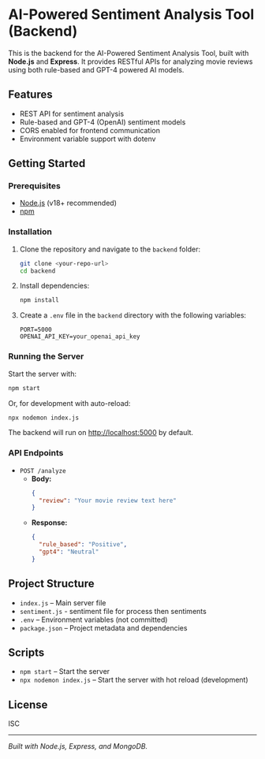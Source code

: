# AI-Powered Sentiment Analysis Tool (Backend)

This is the backend for the AI-Powered Sentiment Analysis Tool, built with **Node.js** and **Express**. It provides RESTful APIs for analyzing movie reviews using both rule-based and GPT-4 powered AI models.

## Features

- REST API for sentiment analysis
- Rule-based and GPT-4 (OpenAI) sentiment models
- CORS enabled for frontend communication
- Environment variable support with dotenv

## Getting Started

### Prerequisites

- [Node.js](https://nodejs.org/) (v18+ recommended)
- [npm](https://www.npmjs.com/)


### Installation

1. Clone the repository and navigate to the `backend` folder:

   ```sh
   git clone <your-repo-url>
   cd backend
   ```

2. Install dependencies:

   ```sh
   npm install
   ```

3. Create a `.env` file in the `backend` directory with the following variables:

   ```
   PORT=5000
   OPENAI_API_KEY=your_openai_api_key
   ```

### Running the Server

Start the server with:

```sh
npm start
```

Or, for development with auto-reload:

```sh
npx nodemon index.js
```

The backend will run on [http://localhost:5000](http://localhost:5000) by default.

### API Endpoints

- `POST /analyze`
  - **Body:**  
    ```json
    {
      "review": "Your movie review text here"
    }
    ```
  - **Response:**  
    ```json
    {
      "rule_based": "Positive",
      "gpt4": "Neutral"
    }
    ```

## Project Structure

- `index.js` – Main server file
- `sentiment.js` - sentiment file for process then sentiments
- `.env` – Environment variables (not committed)
- `package.json` – Project metadata and dependencies

## Scripts

- `npm start` – Start the server
- `npx nodemon index.js` – Start the server with hot reload (development)

## License

ISC

---

*Built with Node.js, Express, and MongoDB.*

